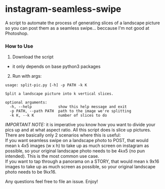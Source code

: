 # instagram-seamless-swipe
A script to automate the process of generating slices of a landscape picture so you can post them as a seamless swipe... beccause I'm not good at Photoshop.

### How to Use

1. Download the script
- it only depends on base python3 packages
2. Run with args:
```
usage: split-pic.py [-h] -p PATH -k K

Split a landscape picture into k vertical slices.

optional arguments:
  -h, --help            show this help message and exit
  -p PATH, --path PATH  path to the image we're splitting
  -k K, --k K           number of slices to do
```
*IMPORTANT NOTE:* it is imperative you know how you want to divide your pics up and at what aspect ratio. All this script does is slice up pictures. There are basically only 2 scenarios where this is useful:  
If you want seamless swipe on a landscape photo to POST, that would mean `k` 4x5 images (w x h) to take up as much screen on instagram as possible, so your original landscape photo needs to be 4`k`x5 (no pun intended). This is the most common use case.  
If you want to tap through a panorama on a STORY, that would mean `k` 9x16 images to take up as much screen as possible, so your original landscape photo needs to be 9`k`x16.  

Any questions feel free to file an issue. Enjoy!
